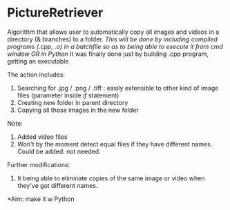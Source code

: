 # PictureRetriever
Algorithm that allows user to automatically copy all images and videos in a directory (&amp; branches) to a folder.
*This will be done by including compiled programs (.cpp, .o) in a batchfile so as to being able to execute it from cmd window
OR
in Python*
It was finally done just by building .cpp program, getting an executable

The action includes:
1. Searching for .jpg / .png / .tiff : easily extensible to other kind of image files (parameter inside *if* statement)
2. Creating new folder in parent directory
3. Copying all those images in the new folder

Note:
1. Added video files
2. Won't by the moment detect equal files if they have different names. Could be added: not needed.

Further modifications:
1. It being able to eliminate copies of the same image or video when they've got different names.

*Aim: make it w Python

